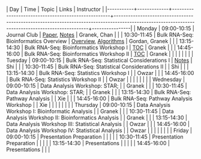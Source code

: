 | Day       |        Time | Topic                                              | Links                                                                                                                                           | Instructor     |
|-----------+-------------+----------------------------------------------------+-------------------------------------------------------------------------------------------------------------------------------------------------+----------------|
| Monday    | 09:00-10:15 | Journal Club                                       | [Paper](https://pubmed.ncbi.nlm.nih.gov/33597266/), [Notes](../biology/mic_journal_club.pdf)                                                    | Granek, Chan   |
|           | 10:30-11:45 | Bulk RNA-Seq: Bioinformatics Overview              | [Overview](../bioinformatics/lecture_slides/bioinformatics_overview.pdf), [Algorithms](../bioinformatics/lecture_slides/ShortReadAlignment.pdf) | Gordan, Granek |
|           | 13:15-14:30 | Bulk RNA-Seq: Bioinformatics Workshop I            | [TOC](../bioinformatics/2021_bioinf_toc.Rmd)                                                                                                    | Granek         |
|           | 14:45-16:00 | Bulk RNA-Seq: Bioinformatics Workshop II           | [TOC](../bioinformatics/2021_bioinf_toc.Rmd)                                                                                                    | Granek         |
|           |             |                                                    |                                                                                                                                                 |                |
| Tuesday   | 09:00-10:15 | Bulk RNA-Seq: Statistical Considerations I         | [Notes](../statistics/Lectures/PS_MIC_DESeqStat.pdf)                                                                                            | Shi            |
|           | 10:30-11:45 | Bulk RNA-Seq: Statistical Considerations II        |                                                                                                                                                 | Shi            |
|           | 13:15-14:30 | Bulk RNA-Seq: Statistics Workshop I                |                                                                                                                                                 | Owzar          |
|           | 14:45-16:00 | Bulk RNA-Seq: Statistics Workshop II               |                                                                                                                                                 | Owzar          |
|           |             |                                                    |                                                                                                                                                 |                |
| Wednesday | 09:00-10:15 | Data Analysis Workshop: STAR;                      |                                                                                                                                                 | Granek         |
|           | 10:30-11:45 | Data Analysis Workshop: STAR;                      |                                                                                                                                                 | Granek         |
|           | 13:15-14:30 | Bulk RNA-Seq: Pathway Analysis                     |                                                                                                                                                 | Xie            |
|           | 14:45-16:00 | Bulk RNA-Seq: Pathway Analysis Workshop            |                                                                                                                                                 | Xie            |
|           |             |                                                    |                                                                                                                                                 |                |
| Thursday  | 09:00-10:15 | Data Analysis Workshop I: Bioinformatic Analysis   |                                                                                                                                                 | Granek         |
|           | 10:30-11:45 | Data Analysis Workshop II: Bioinformatics Analysis |                                                                                                                                                 | Granek         |
|           | 13:15-14:30 | Data Analysis Workshop III: Statistical Analysis   |                                                                                                                                                 | Owzar          |
|           | 14:45-16:00 | Data Analysis Workshop IV: Statistical Analysis    |                                                                                                                                                 | Owzar          |
|           |             |                                                    |                                                                                                                                                 |                |
| Friday    | 09:00-10:15 | Presentation Preparation                           |                                                                                                                                                 |                |
|           | 10:30-11:45 | Presentation Preparation                           |                                                                                                                                                 |                |
|           | 13:15-14:30 | Presentations                                      |                                                                                                                                                 |                |
|           | 14:45-16:00 | Presentations                                      |                                                                                                                                                 |                |

